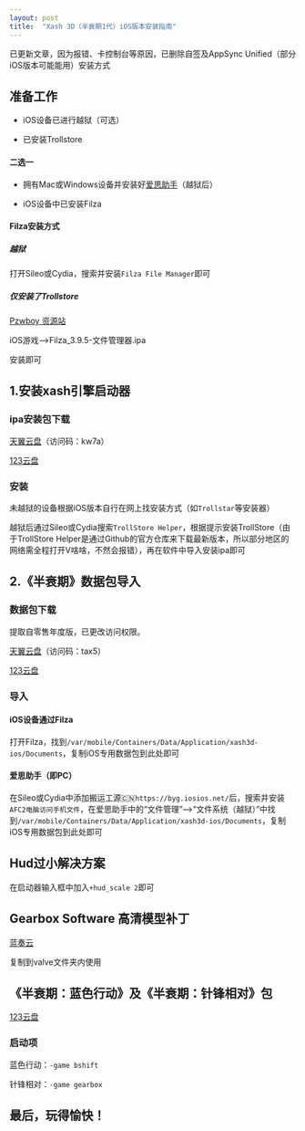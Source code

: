 ```yaml
---
layout: post
title:  "Xash 3D（半衰期1代）iOS版本安装指南"
---
```

已更新文章，因为报错、卡控制台等原因，已删除自签及AppSync Unified（部分iOS版本可能能用）安装方式

## 准备工作
* iOS设备已进行越狱（可选）

* 已安装Trollstore

#### 二选一
* 拥有Mac或Windows设备并安装好[爱思助手](https://www.i4.cn/)（越狱后）

* iOS设备中已安装Filza

#### Filza安装方式

##### 越狱
打开Sileo或Cydia，搜索并安装`Filza File Manager`即可

##### 仅安装了Trollstore
[Pzwboy 资源站](http://pzwboy.ysepan.com)

iOS游戏-->Filza_3.9.5-文件管理器.ipa

安装即可

## 1.安装xash引擎启动器

### ipa安装包下载
[天翼云盘](https://cloud.189.cn/web/share?code=RBFjquraM73i)（访问码：kw7a）

[123云盘](https://www.123pan.com/s/9s7uVv-tlfiH.html)

### 安装
未越狱的设备根据iOS版本自行在网上找安装方式（如`Trollstar`等安装器）

越狱后通过Sileo或Cydia搜索`TrollStore Helper`，根据提示安装TrollStore（由于TrollStore Helper是通过Github的官方仓库来下载最新版本，所以部分地区的网络需全程打开V啥啥，不然会报错），再在软件中导入安装ipa即可

## 2.《半衰期》数据包导入

### 数据包下载
提取自零售年度版，已更改访问权限。

[天翼云盘](https://cloud.189.cn/web/share?code=YnuuemZvi2qe)（访问码：tax5）

[123云盘](https://www.123pan.com/s/9s7uVv-zlfiH.html)

### 导入

#### iOS设备通过Filza
打开Filza，找到`/var/mobile/Containers/Data/Application/xash3d-ios/Documents`，复制iOS专用数据包到此处即可

#### 爱思助手（即PC）
在Sileo或Cydia中添加搬运工源🇨🇳`https://byg.iosios.net/`后，搜索并安装`AFC2电脑访问手机文件`，在爱思助手中的“文件管理”-->“文件系统（越狱）”中找到`/var/mobile/Containers/Data/Application/xash3d-ios/Documents`，复制iOS专用数据包到此处即可

## Hud过小解决方案
在启动器输入框中加入`+hud_scale 2`即可

## Gearbox Software 高清模型补丁
[蓝奏云](https://www.lanzv.com/igkJ21mfmkab)

复制到valve文件夹内使用

## 《半衰期：蓝色行动》及《半衰期：针锋相对》包
[123云盘](https://www.123pan.com/s/9s7uVv-L6fiH.html)

### 启动项
蓝色行动：`-game bshift`

针锋相对：`-game gearbox`

## 最后，玩得愉快！